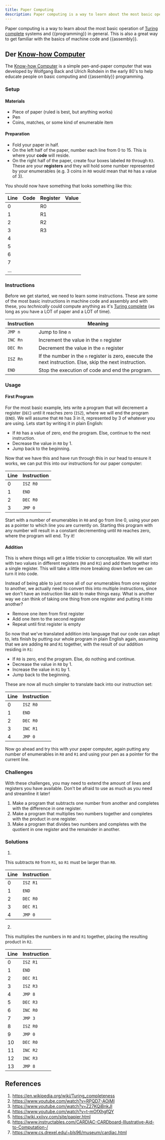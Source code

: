 ```yaml
---
title: Paper Computing
description: Paper computing is a way to learn about the most basic operation of Turing complete systems and programming in general.
---
```


Paper computing is a way to learn about the most basic operation of [Turing complete][] systems and {{programming}} in general. This is also a great way to get familiar with the basics of machine code and {{assembly}}.

## Der [Know-how Computer][]

The [Know-how Computer][] is a simple pen-and-paper computer that was developed by Wolfgang Back and Ulrich Rohdein in the early 80's to help educate people on basic computing and {{assembly}} programming.

### Setup

#### Materials

- Piece of paper (ruled is best, but anything works)
- Pen
- Coins, matches, or some kind of enumerable item

#### Preparation

- Fold your paper in half.
- On the left half of the paper, number each line from 0 to 15. This is where your **code** will reside.
- On the right half of the paper, create four boxes labeled `R0` through `R3`. These are your **registers** and they will hold some number represented by your enumerables (e.g. 3 coins in `R0` would mean that `R0` has a value of 3).

You should now have something that looks something like this:

Line | Code | Register | Value 
--- | --- | --- | ---
0 | | R0 |
1 | | R1 |
2 | | R2 |
3 | | R3 |
4 | | |
5 | | |
6 | | |
7 | | |
... | | |

### Instructions

Before we get started, we need to learn some instructions. These are some of the most basic instructions in machine code and assembly and with these, you *technically* could compute anything as it's [Turing complete][] (as long as you have a LOT of paper and a LOT of time).

Instruction | Meaning
--- | ---
`JMP n` | Jump to line `n`
`INC Rn` | Increment the value in the `n` register 
`DEC Rn` | Decrement the value in the `n` register 
`ISZ Rn` | If the number in the `n` register is zero, execute the next instruction. Else, skip the next instruction. 
`END` | Stop the execution of code and end the program.

### Usage

#### First Program

For the most basic example, lets write a program that will decrement a register (`DEC`) until it reaches zero (`ISZ`), where we will end the program (`END`). We will assume that `R0` has 3 in it, represented by 3 of whatever you are using. Lets start by writing it in plain English:

- If `R0` has a value of zero, end the program. Else, continue to the next instruction.
- Decrease the value in `R0` by 1.
- Jump back to the beginning.

Now that we have this and have run through this in our head to ensure it works, we can put this into our instructions for our paper computer:

Line | Instruction
--- | ---
0 | `ISZ R0`
1 | `END`
2 | `DEC R0`
3 | `JMP 0`

Start with a number of enumerables in `R0` and go from line 0, using your pen as a pointer to which line you are currently on. Starting this program with any number will result in a constant decrementing until `R0` reaches zero, where the program will end. Try it!

#### Addition

This is where things will get a little trickier to conceptualize. We will start with two values in different registers (`R0` and `R1`) and add them together into a single register. This will take a little more breaking down before we can turn it into code. 

Instead of being able to just move all of our enumerables from one register to another, we actually need to convert this into multiple instructions, since we don't have an instruction like `ADD` to make things easy. What is another way we can think of taking one thing from one register and putting it into another?

- Remove one item from first register
- Add one item to the second register
- Repeat until first register is empty

So now that we've translated addition into language that our code can adapt to, lets finish by putting our whole program in plain English again, assuming that we are adding `R0` and `R1` together, with the result of our addition residing in `R1`:

- If `R0` is zero, end the program. Else, do nothing and continue.
- Decrease the value in  `R0` by 1.
- Increase the value in `R1` by 1.
- Jump back to the beginning.

These are now all much simpler to translate back into our instruction set:

Line | Instruction
--- | ---
0 | `ISZ R0`
1 | `END`
2 | `DEC R0`
3 | `INC R1`
4 | `JMP 0`

Now go ahead and try this with your paper computer, again putting any number of enumerables in `R0` and `R1` and using your pen as a pointer for the current line.

### Challenges

With these challenges, you may need to extend the amount of lines and registers you have available. Don't be afraid to use as much as you need and streamline it later!

1. Make a program that subtracts one number from another and completes with the difference in one register.
2. Make a program that multiplies two numbers together and completes with the product in one register.
3. Make a program that divides two numbers and completes with the quotient in one register and the remainder in another.

### Solutions

1.

<spoiler>

This subtracts `R0` from `R1`, so `R1` must be larger than `R0`.

| Line | Instruction |
| ---- | ----------- |
| 0    | `ISZ R1`    |
| 1    | `END`       |
| 2    | `DEC R0`    |
| 3    | `DEC R1`    |
| 4    | `JMP 0`     |

</spoiler>

2.

<spoiler>

This multiplies the numbers in `R0` and `R1` together, placing the resulting product in `R2`.

| Line | Instruction |
| ---- | ----------- |
| 0  | `ISZ R1`|
| 1   | `END`|
| 2   | `DEC R1`|
| 3  | `ISZ R3`|
| 4   | `JMP 8` |
| 5   | `DEC R3`|
| 6   | `INC R0`|
| 7   | `JMP 3` |
| 8  | `ISZ R0` |
| 9   | `JMP 0` |
| 10  | `DEC R0`|
| 11  | `INC R2`|
| 12  | `INC R3`|
| 13  | `JMP 8` |

</spoiler>

## References

1. https://en.wikipedia.org/wiki/Turing_completeness
2. https://www.youtube.com/watch?v=RPQD7-AOjMI
3. https://www.youtube.com/watch?v=Z27KQiBnkJI
4. https://www.youtube.com/watch?v=t-mOfXhgfQY
5. https://wiki.xxiivv.com/site/papier.html
6. https://www.instructables.com/CARDIAC-CARDboard-Illustrative-Aid-to-Computation-/
7. https://www.cs.drexel.edu/~bls96/museum/cardiac.html

[Turing complete]: https://www.youtube.com/watch?v=RPQD7-AOjMI
[Know-how Computer]: https://en.wikipedia.org/wiki/WDR_paper_computer

